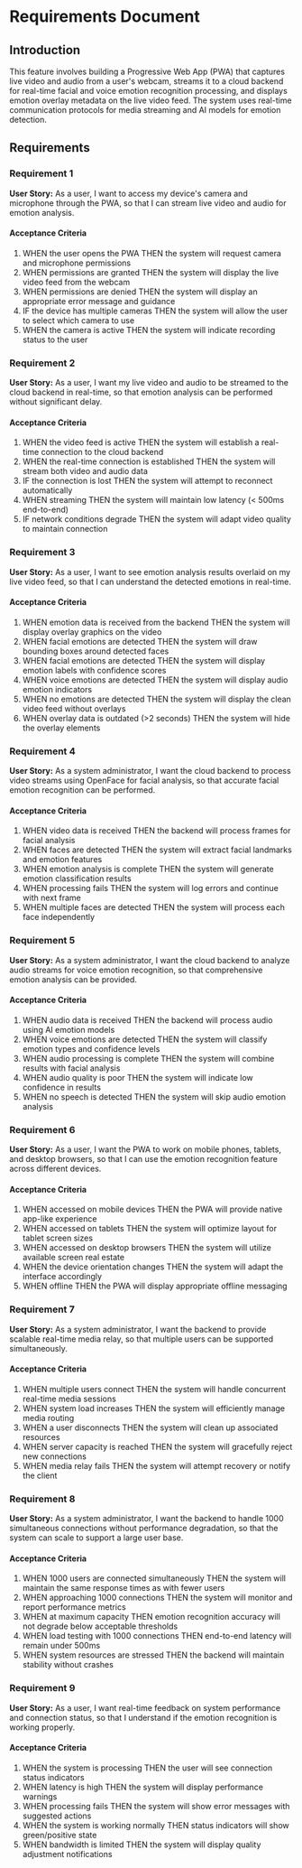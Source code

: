 # Requirements Document

## Introduction

This feature involves building a Progressive Web App (PWA) that captures live video and audio from a user's webcam, streams it to a cloud backend for real-time facial and voice emotion recognition processing, and displays emotion overlay metadata on the live video feed. The system uses real-time communication protocols for media streaming and AI models for emotion detection.

## Requirements

### Requirement 1

**User Story:** As a user, I want to access my device's camera and microphone through the PWA, so that I can stream live video and audio for emotion analysis.

#### Acceptance Criteria

1. WHEN the user opens the PWA THEN the system will request camera and microphone permissions
2. WHEN permissions are granted THEN the system will display the live video feed from the webcam
3. WHEN permissions are denied THEN the system will display an appropriate error message and guidance
4. IF the device has multiple cameras THEN the system will allow the user to select which camera to use
5. WHEN the camera is active THEN the system will indicate recording status to the user

### Requirement 2

**User Story:** As a user, I want my live video and audio to be streamed to the cloud backend in real-time, so that emotion analysis can be performed without significant delay.

#### Acceptance Criteria

1. WHEN the video feed is active THEN the system will establish a real-time connection to the cloud backend
2. WHEN the real-time connection is established THEN the system will stream both video and audio data
3. IF the connection is lost THEN the system will attempt to reconnect automatically
4. WHEN streaming THEN the system will maintain low latency (< 500ms end-to-end)
5. IF network conditions degrade THEN the system will adapt video quality to maintain connection

### Requirement 3

**User Story:** As a user, I want to see emotion analysis results overlaid on my live video feed, so that I can understand the detected emotions in real-time.

#### Acceptance Criteria

1. WHEN emotion data is received from the backend THEN the system will display overlay graphics on the video
2. WHEN facial emotions are detected THEN the system will draw bounding boxes around detected faces
3. WHEN facial emotions are detected THEN the system will display emotion labels with confidence scores
4. WHEN voice emotions are detected THEN the system will display audio emotion indicators
5. WHEN no emotions are detected THEN the system will display the clean video feed without overlays
6. WHEN overlay data is outdated (>2 seconds) THEN the system will hide the overlay elements

### Requirement 4

**User Story:** As a system administrator, I want the cloud backend to process video streams using OpenFace for facial analysis, so that accurate facial emotion recognition can be performed.

#### Acceptance Criteria

1. WHEN video data is received THEN the backend will process frames for facial analysis
2. WHEN faces are detected THEN the system will extract facial landmarks and emotion features
3. WHEN emotion analysis is complete THEN the system will generate emotion classification results
4. WHEN processing fails THEN the system will log errors and continue with next frame
5. WHEN multiple faces are detected THEN the system will process each face independently

### Requirement 5

**User Story:** As a system administrator, I want the cloud backend to analyze audio streams for voice emotion recognition, so that comprehensive emotion analysis can be provided.

#### Acceptance Criteria

1. WHEN audio data is received THEN the backend will process audio using AI emotion models
2. WHEN voice emotions are detected THEN the system will classify emotion types and confidence levels
3. WHEN audio processing is complete THEN the system will combine results with facial analysis
4. WHEN audio quality is poor THEN the system will indicate low confidence in results
5. WHEN no speech is detected THEN the system will skip audio emotion analysis

### Requirement 6

**User Story:** As a user, I want the PWA to work on mobile phones, tablets, and desktop browsers, so that I can use the emotion recognition feature across different devices.

#### Acceptance Criteria

1. WHEN accessed on mobile devices THEN the PWA will provide native app-like experience
2. WHEN accessed on tablets THEN the system will optimize layout for tablet screen sizes
3. WHEN accessed on desktop browsers THEN the system will utilize available screen real estate
4. WHEN the device orientation changes THEN the system will adapt the interface accordingly
5. WHEN offline THEN the PWA will display appropriate offline messaging

### Requirement 7

**User Story:** As a system administrator, I want the backend to provide scalable real-time media relay, so that multiple users can be supported simultaneously.

#### Acceptance Criteria

1. WHEN multiple users connect THEN the system will handle concurrent real-time media sessions
2. WHEN system load increases THEN the system will efficiently manage media routing
3. WHEN a user disconnects THEN the system will clean up associated resources
4. WHEN server capacity is reached THEN the system will gracefully reject new connections
5. WHEN media relay fails THEN the system will attempt recovery or notify the client

### Requirement 8

**User Story:** As a system administrator, I want the backend to handle 1000 simultaneous connections without performance degradation, so that the system can scale to support a large user base.

#### Acceptance Criteria

1. WHEN 1000 users are connected simultaneously THEN the system will maintain the same response times as with fewer users
2. WHEN approaching 1000 connections THEN the system will monitor and report performance metrics
3. WHEN at maximum capacity THEN emotion recognition accuracy will not degrade below acceptable thresholds
4. WHEN load testing with 1000 connections THEN end-to-end latency will remain under 500ms
5. WHEN system resources are stressed THEN the backend will maintain stability without crashes

### Requirement 9

**User Story:** As a user, I want real-time feedback on system performance and connection status, so that I understand if the emotion recognition is working properly.

#### Acceptance Criteria

1. WHEN the system is processing THEN the user will see connection status indicators
2. WHEN latency is high THEN the system will display performance warnings
3. WHEN processing fails THEN the system will show error messages with suggested actions
4. WHEN the system is working normally THEN status indicators will show green/positive state
5. WHEN bandwidth is limited THEN the system will display quality adjustment notifications
